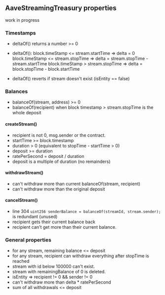 ## AaveStreamingTreasury properties

work in progress

### Timestamps

- deltaOf() returns a number >= 0

- deltaOf(): 
    block.timeStamp <= stream.startTime => delta = 0
    block.timeStamp <= stream.stopTime => delta = stream.stopTime - stream.startTime
    block.timeStamp > stream.stopTime => delta = block.stopTime - block.startTime

- deltaOf() reverts if stream doesn't exist (isEntity == false)

### Balances

- balanceOf(stream,  address) >= 0
- balanceOf(recipient) when block timestamp > stream.stopTime is the whole deposit


#### createStream()

- recipient is not 0, msg.sender or the contract.
- startTime >= block.timestamp
- duration > 0 (equivalent to stopTime - startTime > 0)
- deposit >= duration
- ratePerSecond = deposit / duration
- deposit is a multiple of duration (no remainders)

#### withdrawStream()

- can't withdraw more than current balanceOf(stream, recipient)
- can't withdraw more than the original deposit

#### cancelStream()

- line 304 `uint256 senderBalance = balanceOf(streamId, stream.sender);` is redundant (unused)
- recipient gets their current balance back
- recipient can't get more than their current balance.

### General properties

- for any stream, remaining balance <= deposit
- for any stream, recipient can withdraw everything after stopTime is reached
- stream with id below 100000 can't exist.
- stream with remainingBalance of 0 is deleted.
- isEntity => recipient != 0 && sender != 0
- can't withdraw more than delta * ratePerSecond
- sum of all withdrawals <= deposit



